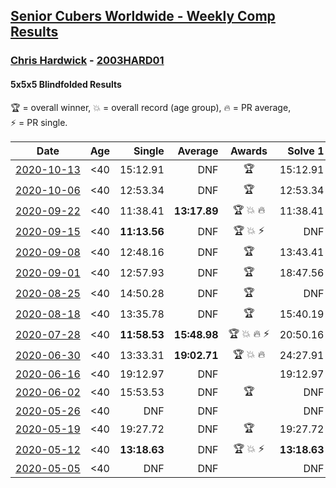 <style>table {white-space: nowrap;}</style>

## [Senior Cubers Worldwide - Weekly Comp Results](/scw-comp/results/)
### [Chris Hardwick](README.md) - [2003HARD01](https://www.worldcubeassociation.org/persons/2003HARD01?event=555bf)
#### 5x5x5 Blindfolded Results

<span style="white-space: nowrap;">🏆 = overall winner</span>, <span style="white-space: nowrap;">💥 = overall record (age group)</span>, <span style="white-space: nowrap;">🔥 = PR average</span>, <span style="white-space: nowrap;">⚡ = PR single</span>.

| Date | Age | Single | Average | Awards | Solve 1 | Solve 2 | Solve 3 | Video |
| :--: | :--: | --: | --: | :--: | --: | --: | --: | :-- |
| [2020-10-13](../../results/2020-10-13/555bf.md) | <40 | 15:12.91 | DNF | 🏆 | 15:12.91 | 16:05.93 | DNF | [Desktop](https://www.facebook.com/events/773544990104744/permalink/774914846634425) / [Mobile](https://m.facebook.com/events/773544990104744?view=permalink&id=774914846634425) |
| [2020-10-06](../../results/2020-10-06/555bf.md) | <40 | 12:53.34 | DNF | 🏆 | 12:53.34 | DNS | DNS | [Desktop](https://www.facebook.com/events/1046370112467687/permalink/1052195215218510) / [Mobile](https://m.facebook.com/events/1046370112467687?view=permalink&id=1052195215218510) |
| [2020-09-22](../../results/2020-09-22/555bf.md) | <40 | 11:38.41 | **13:17.89** | 🏆 💥 🔥 | 11:38.41 | 15:11.62 | 13:03.63 | [Desktop](https://www.facebook.com/events/4389765994427083/permalink/4398914256845590) / [Mobile](https://m.facebook.com/events/4389765994427083?view=permalink&id=4398914256845590) |
| [2020-09-15](../../results/2020-09-15/555bf.md) | <40 | **11:13.56** | DNF | 🏆 💥 ⚡ | DNF | DNF | **11:13.56** | [Desktop](https://www.facebook.com/events/345183733276011/permalink/346761713118213) / [Mobile](https://m.facebook.com/events/345183733276011?view=permalink&id=346761713118213) |
| [2020-09-08](../../results/2020-09-08/555bf.md) | <40 | 12:48.16 | DNF | 🏆 | 13:43.41 | 12:48.16 | DNF | [Desktop](https://www.facebook.com/events/255657718878285/permalink/257060578737999) / [Mobile](https://m.facebook.com/events/255657718878285?view=permalink&id=257060578737999) |
| [2020-09-01](../../results/2020-09-01/555bf.md) | <40 | 12:57.93 | DNF | 🏆 | 18:47.56 | DNF | 12:57.93 | [Desktop](https://www.facebook.com/events/341866283526200/permalink/345669516479210) / [Mobile](https://m.facebook.com/events/341866283526200?view=permalink&id=345669516479210) |
| [2020-08-25](../../results/2020-08-25/555bf.md) | <40 | 14:50.28 | DNF | 🏆 | DNF | 14:50.28 | DNF | [Desktop](https://www.facebook.com/events/2697073243839990/permalink/2698631577017490) / [Mobile](https://m.facebook.com/events/2697073243839990?view=permalink&id=2698631577017490) |
| [2020-08-18](../../results/2020-08-18/555bf.md) | <40 | 13:35.78 | DNF | 🏆 | 15:40.19 | 13:35.78 | DNF | [Desktop](https://www.facebook.com/events/2504353356469935/permalink/2506759849562619) / [Mobile](https://m.facebook.com/events/2504353356469935?view=permalink&id=2506759849562619) |
| [2020-07-28](../../results/2020-07-28/555bf.md) | <40 | **11:58.53** | **15:48.98** | 🏆 💥 🔥 ⚡ | 20:50.16 | **11:58.53** | 14:38.25 | [Desktop](https://www.facebook.com/events/319204229264839/permalink/320492622469333) / [Mobile](https://m.facebook.com/events/319204229264839?view=permalink&id=320492622469333) |
| [2020-06-30](../../results/2020-06-30/555bf.md) | <40 | 13:33.31 | **19:02.71** | 🏆 💥 🔥 | 24:27.91 | 19:06.90 | 13:33.31 | [Desktop](https://www.facebook.com/events/348465022802357/permalink/350683809247145) / [Mobile](https://m.facebook.com/events/348465022802357?view=permalink&id=350683809247145) |
| [2020-06-16](../../results/2020-06-16/555bf.md) | <40 | 19:12.97 | DNF |  | 19:12.97 | DNS | DNS | [Desktop](https://www.facebook.com/events/208176410240808/permalink/210568120001637) / [Mobile](https://m.facebook.com/events/208176410240808?view=permalink&id=210568120001637) |
| [2020-06-02](../../results/2020-06-02/555bf.md) | <40 | 15:53.53 | DNF | 🏆 | DNF | 15:53.53 | DNS | [Desktop](https://www.facebook.com/events/323619661956372/permalink/326626184989053) / [Mobile](https://m.facebook.com/events/323619661956372?view=permalink&id=326626184989053) |
| [2020-05-26](../../results/2020-05-26/555bf.md) | <40 | DNF | DNF |  | DNF | DNS | DNS | [Desktop](https://www.facebook.com/events/1531820936993798/permalink/1532463213596237) / [Mobile](https://m.facebook.com/events/1531820936993798?view=permalink&id=1532463213596237) |
| [2020-05-19](../../results/2020-05-19/555bf.md) | <40 | 19:27.72 | DNF | 🏆 | 19:27.72 | DNF | DNF | [Desktop](https://www.facebook.com/events/2608037409484307/permalink/2610897932531588) / [Mobile](https://m.facebook.com/events/2608037409484307?view=permalink&id=2610897932531588) |
| [2020-05-12](../../results/2020-05-12/555bf.md) | <40 | **13:18.63** | DNF | 🏆 💥 ⚡ | **13:18.63** | DNF | 15:47.07 | [Desktop](https://www.facebook.com/events/367340484222677/permalink/369728393983886) / [Mobile](https://m.facebook.com/events/367340484222677?view=permalink&id=369728393983886) |
| [2020-05-05](../../results/2020-05-05/555bf.md) | <40 | DNF | DNF |  | DNF | DNF | DNF | [Desktop](https://www.facebook.com/events/2624652641189887/permalink/2628694057452412) / [Mobile](https://m.facebook.com/events/2624652641189887?view=permalink&id=2628694057452412) |


<!-- Global site tag (gtag.js) - Google Analytics -->
<script async src="https://www.googletagmanager.com/gtag/js?id=UA-86348435-3"></script>
<script>window.dataLayer = window.dataLayer || []; function gtag() {dataLayer.push(arguments);} gtag('js', new Date()); gtag('config', 'UA-86348435-3');</script>

